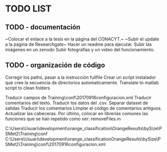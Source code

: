 # TODO LIST

## TODO - documentación
~Colocar el enlace a la tesis en la página del CONACYT.~
~Subir el update a la página de Researchgate~
Hacer un readme para ejecutar.
Subir las imágenes en un zenodo
Subir fotografías y un video del funcionamiento.


## TODO - organización de código
Corregir los paths, pasar a la instrucción fullfile
Crear un script instalador que cree la secuencia de directorios automaticamente.
Translate to matlab script to clean folders

Traducir campos de Training\conf\20170916configuracion.xml
Traducir comentarios del texto.
Traducir los datos del .csv.
Separar dataset de salidas
Traducir los comentarios
Limpiar el código de comentarios antiguos.
Actualizar las cabeceras.
Por último, colocar en librerías comunes las funciones que se han repetido como ser: removeFiles.m

C:\Users\Usuari\development\orange_classification\OrangeResults\bySize\PSMet2\Training\conf
C:\Users\Usuari\development\orange_classificationOrangeResults\bySize\PSMet2\Training\conf\20170916configuracion.xml

